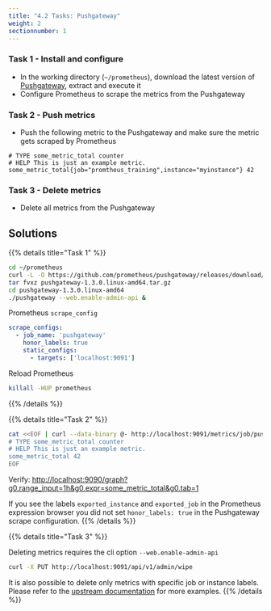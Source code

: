 ```yaml
---
title: "4.2 Tasks: Pushgateway"
weight: 2
sectionnumber: 1
---
```


### Task 1 - Install and configure

* In the working directory (`~/prometheus`), download the latest version of [Pushgateway](https://github.com/prometheus/pushgateway/releases/), extract and execute it
* Configure Prometheus to scrape the metrics from the Pushgateway

### Task 2 - Push metrics

* Push the following metric to the Pushgateway and make sure the metric gets scraped by Prometheus

```
# TYPE some_metric_total counter
# HELP This is just an example metric.
some_metric_total{job="promtheus_training",instance="myinstance"} 42
```

### Task 3 - Delete metrics

* Delete all metrics from the Pushgateway

## Solutions

{{% details title="Task 1" %}}

```bash
cd ~/prometheus
curl -L -O https://github.com/prometheus/pushgateway/releases/download/v1.3.0/pushgateway-1.3.0.linux-amd64.tar.gz
tar fvxz pushgateway-1.3.0.linux-amd64.tar.gz
cd pushgateway-1.3.0.linux-amd64
./pushgateway --web.enable-admin-api &
```

Prometheus `scrape_config`

```yaml
scrape_configs:
  - job_name: 'pushgateway'
    honor_labels: true
    static_configs:
      - targets: ['localhost:9091']
```

Reload Prometheus

```bash
killall -HUP prometheus
```

{{% /details %}}

{{% details title="Task 2" %}}

```bash
cat <<EOF | curl --data-binary @- http://localhost:9091/metrics/job/pushgw/instance/example_instance
# TYPE some_metric_total counter
# HELP This is just an example metric.
some_metric_total 42
EOF
```

Verify: [http://localhost:9090/graph?g0.range_input=1h&g0.expr=some_metric_total&g0.tab=1](http://localhost:9090/graph?g0.range_input=1h&g0.expr=some_metric_total&g0.tab=1)

If you see the labels `exported_instance` and `exported_job` in the Prometheus expression browser you did not set `honor_labels: true` in the Pushgateway scrape configuration.
{{% /details %}}

{{% details title="Task 3" %}}

Deleting metrics requires the cli option `--web.enable-admin-api`

```bash
curl -X PUT http://localhost:9091/api/v1/admin/wipe
```

It is also possible to delete only metrics with specific job or instance labels. Please refer to the [upstream documentation](https://github.com/prometheus/pushgateway) for more examples.
{{% /details %}}

